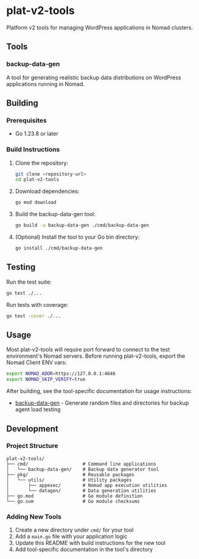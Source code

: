 # plat-v2-tools

Platform v2 tools for managing WordPress applications in Nomad clusters.

## Tools

### backup-data-gen

A tool for generating realistic backup data distributions on WordPress applications running in Nomad.

## Building

### Prerequisites

- Go 1.23.8 or later

### Build Instructions

1. Clone the repository:

   ```bash
   git clone <repository-url>
   cd plat-v2-tools
   ```

2. Download dependencies:

   ```bash
   go mod download
   ```

3. Build the backup-data-gen tool:

   ```bash
   go build -o backup-data-gen ./cmd/backup-data-gen
   ```

4. (Optional) Install the tool to your Go bin directory:

   ```bash
   go install ./cmd/backup-data-gen
   ```

## Testing

Run the test suite:

```bash
go test ./...
```

Run tests with coverage:

```bash
go test -cover ./...
```

## Usage

Most plat-v2-tools will require port forward to connect to the test environment's Nomad servers. Before running plat-v2-tools, export the Nomad Client ENV vars:

```bash
export NOMAD_ADDR=https://127.0.0.1:4646
export NOMAD_SKIP_VERIFY=true
```

After building, see the tool-specific documentation for usage instructions:

- [backup-data-gen](./docs/backu-data-generator.md) - Generate random files and directories for backup agent load testing

## Development

### Project Structure

```text
plat-v2-tools/
├── cmd/                    # Command line applications
│   └── backup-data-gen/    # Backup data generator tool
├── pkg/                    # Reusable packages
│   └── utils/              # Utility packages
│       ├── appexec/        # Nomad app execution utilities
│       └── datagen/        # Data generation utilities
├── go.mod                  # Go module definition
└── go.sum                  # Go module checksums
```

### Adding New Tools

1. Create a new directory under `cmd/` for your tool
2. Add a `main.go` file with your application logic
3. Update this README with build instructions for the new tool
4. Add tool-specific documentation in the tool's directory

